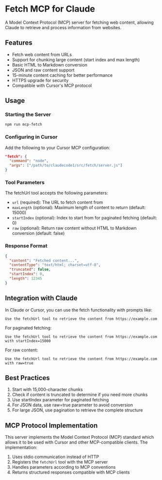 # Fetch MCP for Claude

A Model Context Protocol (MCP) server for fetching web content, allowing Claude to retrieve and process information from websites.

## Features

- Fetch web content from URLs
- Support for chunking large content (start index and max length)
- Basic HTML to Markdown conversion
- JSON and raw content support
- 15-minute content caching for better performance
- HTTPS upgrade for security
- Compatible with Cursor's MCP protocol

## Usage

### Starting the Server

```bash
npm run mcp-fetch
```

### Configuring in Cursor

Add the following to your Cursor MCP configuration:

```json
"fetch": {
  "command": "node",
  "args": ["/path/to/claudecode1/src/fetch/server.js"]
}
```

### Tool Parameters

The fetchUrl tool accepts the following parameters:

- `url` (required): The URL to fetch content from
- `maxLength` (optional): Maximum length of content to return (default: 15000)
- `startIndex` (optional): Index to start from for paginated fetching (default: 0)
- `raw` (optional): Return raw content without HTML to Markdown conversion (default: false)

### Response Format

```json
{
  "content": "Fetched content...",
  "contentType": "text/html; charset=utf-8",
  "truncated": false,
  "startIndex": 0,
  "length": 12345
}
```

## Integration with Claude

In Claude or Cursor, you can use the fetch functionality with prompts like:

```
Use the fetchUrl tool to retrieve the content from https://example.com
```

For paginated fetching:
```
Use the fetchUrl tool to retrieve the content from https://example.com with startIndex=15000
```

For raw content:
```
Use the fetchUrl tool to retrieve the content from https://example.com with raw=true
```

## Best Practices

1. Start with 15,000-character chunks
2. Check if content is truncated to determine if you need more chunks
3. Use startIndex parameter for paginated fetching
4. For JSON data, use raw=true parameter to avoid conversion
5. For large JSON, use pagination to retrieve the complete structure

## MCP Protocol Implementation

This server implements the Model Context Protocol (MCP) standard which allows it to be used with Cursor and other MCP-compatible clients. The implementation:

1. Uses stdio communication instead of HTTP
2. Registers the `fetchUrl` tool with the MCP server
3. Handles parameters according to MCP conventions
4. Returns structured responses compatible with MCP clients